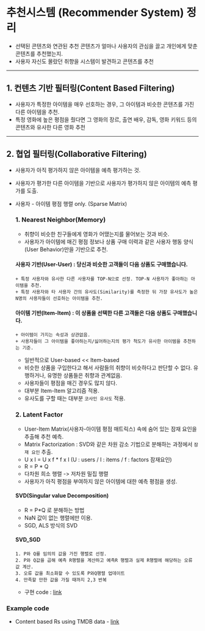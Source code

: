 추천시스템 (Recommender System) 정리
===================================
- 선택된 콘텐츠와 연관된 추천 콘텐츠가 얼마나 사용자의 관심을 끌고 개인에게 맞춘 콘텐츠를 추천했는지.
- 사용자 자신도 몰랐던 취향을 시스템이 발견하고 콘텐츠를 추천

* * *

## 1. 컨텐츠 기반 필터링(Content Based Filtering)
* 사용자가 특정한 아이템을 매우 선호하는 경우, 그 아이템과 비슷한 콘텐츠를 가진 다른 아이템을 추천.
* 특정 영화에 높은 평점을 줬다면 그 영화의 장르, 출연 배우, 감독, 영화 키워드 등의 콘텐츠와 유사한 다른 영화 추천

* * *
## 2. 협업 필터링(Collaborative Filtering)
* 사용자가 아직 평가하지 않은 아이템을 예측 평가하는 것.
* 사용자가 평가한 다른 아이템을 기반으로 사용자가 평가하지 않은 아이템의 예측 평가를 도출.
* 사용자 - 아이템 평점 행렬 only. (Sparse Matrix)

  ### 1. Nearest Neighbor(Memory)
    - 취향이 비슷한 친구들에게 영화가 어땠는지를 물어보는 것과 비슷.
    - 사용자가 아이템에 매긴 평점 정보나 상품 구매 이력과 같은 사용자 행동 양식(User Behavior)만을 기반으로 추천.
    #### 사용자 기반(User-User) : 당신과 비슷한 고객들이 다음 상품도 구매했습니다. 
      + 특정 사용자와 유사한 다른 사용자를 TOP-N으로 선정. TOP-N 사용자가 좋아하는 아이템을 추천.
      + 특정 사용자와 타 사용자 간의 유사도(Similarity)를 측정한 뒤 가장 유사도가 높은 N명의 사용자들이 선호하는 아이템을 추천.
      
    #### 아이템 기반(Item-Item) : 이 상품을 선택한 다른 고객들은 다음 상품도 구매했습니다.
      + 아이템이 가지는 속성과 상관없음.
      + 사용자들이 그 아이템을 좋아하는지/싫어하는지의 평가 척도가 유사한 아이템을 추천하는 기준.

    - 일반적으로 User-based << Item-based
    - 비슷한 상품을 구입한다고 해서 사람들의 취향이 비슷하다고 판단할 수 없다. 유행하거나, 유명한 상품들은 취향과 관계없음.
    - 사용자들이 평점을 매긴 경우도 많지 않다.
    - 대부분 Item-Item 알고리즘 적용.
    - 유사도를 구할 때는 대부분 `코사인 유사도` 적용.
  
  ### 2. Latent Factor
    - User-Item Matrix(사용자-아이템 평점 매트릭스) 속에 숨어 있는 잠재 요인을 추출해 추천 예측.
    - Matrix Factorization : SVD와 같은 차원 감소 기법으로 분해하는 과정에서 `잠재 요인` 추출.
    - U x I = U x f * f x I (U : users / I : items / f : factors 잠재요인)
    -   R   =   P   *   Q
    - 다차원 희소 행렬 -> 저차원 밀집 행렬
    - 사용자가 아직 평점을 부여하지 않은 아이템에 대한 예측 평점을 생성.
    #### SVD(Singular value Decomposition)
     - R = P*Q 로 분해하는 방법
     - NaN 값이 없는 행렬에만 이용.
     - SGD, ALS 방식의 SVD
    #### SVD_SGD
      1. P와 Q를 임의의 값을 가진 행렬로 선정.
      2. P와 Q값을 곱해 예측 R행렬을 계산하고 예측R 행렬과 실제 R행렬에 해당하는 오류 값 계산.
      3. 오류 값을 최소화할 수 있도록 P와Q행렬 업데이트
      4. 만족할 만한 값을 가질 때까지 2,3 반복
     - 구현 code : [link](https://github.com/miniii222/BOAZ_adv_project/blob/master/study/PYTHON_ML_GUIDE%20-%20SVD_SGD.ipynb)
     
     
### Example code
- Content based Rs using TMDB data - [link](https://github.com/miniii222/BOAZ_adv_project/blob/master/recommender%20system/study/Content_based_ex_TMDB.ipynb)
     
      
      
